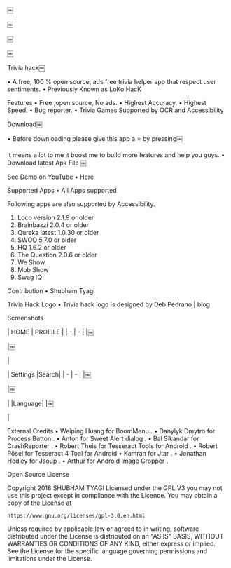 ￼

￼

￼

￼

Trivia hack￼

• A free, 100 % open source, ads free trivia helper app that respect user sentiments.
• Previously Known as LoKo HacK

Features
• Free ,open source, No ads.
• Highest Accuracy.
• Highest Speed.
• Bug reporter.
• Trivia Games Supported by OCR and Accessibility

Download￼

• Before downloading please give this app a ⭐ by pressing￼

it means a lot to me it boost me to build more features and help you guys.
• Download latest Apk File ￼

See Demo on YouTube
• 
Here

Supported Apps
• 
All Apps supported

Following apps are also supported by Accessibility.
1. Loco version 2.1.9 or older 
2. Brainbazzi 2.0.4 or older 
3. Qureka latest 1.0.30 or older 
4. SWOO 5.7.0 or older 
5. HQ 1.6.2 or older 
6. The Question 2.0.6 or older 
7. We Show
8. Mob Show
9. Swag IQ

Contribution
• Shubham Tyagi

Trivia Hack Logo
• Trivia hack logo is designed by Deb Pedrano | blog

Screenshots

| HOME | PROFILE | | - | - | |￼

|￼

|

| Settings |Search| | - | - | |￼

|￼

| |Language| |￼

|

External Credits
• Weiping Huang for BoomMenu .
• Danylyk Dmytro for Process Button .
• Anton for Sweet Alert dialog .
• Bal Sikandar for CrashReporter .
• Robert Theis for Tesseract Tools for Android .
• Robert Pösel for Tesseract 4 Tool for Android
• Kamran for Jtar .
• Jonathan Hedley for Jsoup .
• Arthur for Android Image Cropper .

Open Source License

Copyright 2018 SHUBHAM TYAGI
Licensed under the GPL V3
you may not use this project except in compliance with the Licence. You may obtain a copy of the License at

    https://www.gnu.org/licenses/gpl-3.0.en.html

Unless required by applicable law or agreed to in writing, software
distributed under the License is distributed on an "AS IS" BASIS,
WITHOUT WARRANTIES OR CONDITIONS OF ANY KIND, either express or implied.
See the License for the specific language governing permissions and
limitations under the License.



